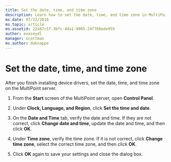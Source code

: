 ```yaml
---
title: Set the date, time, and time zone
description: Learn how to set the date, time, and time zone in MultiPoint Services
ms.date: 07/22/2016
ms.topic: article
ms.assetid: 22a87c5f-3bfc-4da1-9905-24f768ede959
author: evaseydl
manager: scottman
ms.author: daknappe
---
```

# Set the date, time, and time zone
After you finish installing device drivers, set the date, time, and time zone on the MultiPoint server.

1.  From the **Start** screen of the MultiPoint server, open **Control Panel**.

2.  Under **Clock, Language, and Region**, click **Set the time and date**.

3.  On the **Date and Time** tab, verify the date and time. If they are not correct, click **Change date and time**, update the date and time, and then click **OK**.

4.  Under **Time zone**, verify the time zone. If it is not correct, click **Change time zone**, select the correct time zone, and then click **OK**.

5.  Click **OK** again to save your settings and close the dialog box.
